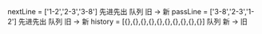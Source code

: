 nextLine = ['1-2','2-3','3-8']  先进先出 队列  旧 -> 新
passLine = ['3-8','2-3','1-2']  先进先出 队列  旧 -> 新
history = [{},{},{},{},{},{},{},{},{},{}]  队列 新 -> 旧